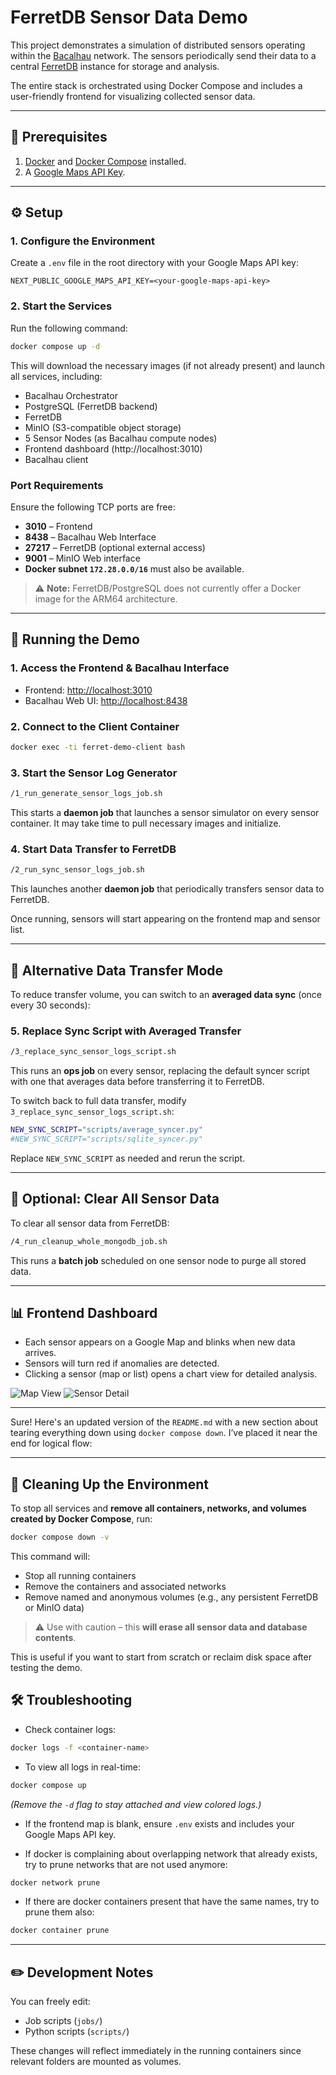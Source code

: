 # FerretDB Sensor Data Demo

This project demonstrates a simulation of distributed sensors operating within the [Bacalhau](https://github.com/bacalhau-project/bacalhau) network. The sensors periodically send their data to a central [FerretDB](https://github.com/FerretDB/FerretDB) instance for storage and analysis.

The entire stack is orchestrated using Docker Compose and includes a user-friendly frontend for visualizing collected sensor data.

---

## 🧰 Prerequisites

1. [Docker](https://docs.docker.com/get-docker/) and [Docker Compose](https://docs.docker.com/compose/install/) installed.
2. A [Google Maps API Key](https://developers.google.com/maps/documentation/embed/get-api-key?hl=en).

---

## ⚙️ Setup

### 1. Configure the Environment

Create a `.env` file in the root directory with your Google Maps API key:

```dotenv
NEXT_PUBLIC_GOOGLE_MAPS_API_KEY=<your-google-maps-api-key>
```

### 2. Start the Services

Run the following command:

```bash
docker compose up -d
```

This will download the necessary images (if not already present) and launch all services, including:

- Bacalhau Orchestrator
- PostgreSQL (FerretDB backend)
- FerretDB
- MinIO (S3-compatible object storage)
- 5 Sensor Nodes (as Bacalhau compute nodes)
- Frontend dashboard (http://localhost:3010)
- Bacalhau client

### Port Requirements

Ensure the following TCP ports are free:

- **3010** – Frontend
- **8438** – Bacalhau Web Interface
- **27217** – FerretDB (optional external access)
- **9001** – MinIO Web interface
- **Docker subnet `172.28.0.0/16`** must also be available.

> ⚠️ **Note:** FerretDB/PostgreSQL does not currently offer a Docker image for the ARM64 architecture.

---

## 🚀 Running the Demo

### 1. Access the Frontend & Bacalhau Interface

- Frontend: [http://localhost:3010](http://localhost:3010)
- Bacalhau Web UI: [http://localhost:8438](http://localhost:8438)

### 2. Connect to the Client Container

```bash
docker exec -ti ferret-demo-client bash
```

### 3. Start the Sensor Log Generator

```bash
/1_run_generate_sensor_logs_job.sh
```

This starts a **daemon job** that launches a sensor simulator on every sensor container. It may take time to pull necessary images and initialize.

### 4. Start Data Transfer to FerretDB

```bash
/2_run_sync_sensor_logs_job.sh
```

This launches another **daemon job** that periodically transfers sensor data to FerretDB.

Once running, sensors will start appearing on the frontend map and sensor list.

---

## 🔄 Alternative Data Transfer Mode

To reduce transfer volume, you can switch to an **averaged data sync** (once every 30 seconds):

### 5. Replace Sync Script with Averaged Transfer

```bash
/3_replace_sync_sensor_logs_script.sh
```

This runs an **ops job** on every sensor, replacing the default syncer script with one that averages data before transferring it to FerretDB.

To switch back to full data transfer, modify `3_replace_sync_sensor_logs_script.sh`:

```bash
NEW_SYNC_SCRIPT="scripts/average_syncer.py"
#NEW_SYNC_SCRIPT="scripts/sqlite_syncer.py"
```

Replace `NEW_SYNC_SCRIPT` as needed and rerun the script.

---

## 🧹 Optional: Clear All Sensor Data

To clear all sensor data from FerretDB:

```bash
/4_run_cleanup_whole_mongodb_job.sh
```

This runs a **batch job** scheduled on one sensor node to purge all stored data.

---

## 📊 Frontend Dashboard

- Each sensor appears on a Google Map and blinks when new data arrives.
- Sensors will turn red if anomalies are detected.
- Clicking a sensor (map or list) opens a chart view for detailed analysis.

![Map View](docs/screen_map_list.png)
![Sensor Detail](docs/screen_sensor_chart.png)

---

Sure! Here's an updated version of the `README.md` with a new section about tearing everything down using `docker compose down`. I’ve placed it near the end for logical flow:

---

## 🧹 Cleaning Up the Environment

To stop all services and **remove all containers, networks, and volumes created by Docker Compose**, run:

```bash
docker compose down -v
```

This command will:

- Stop all running containers
- Remove the containers and associated networks
- Remove named and anonymous volumes (e.g., any persistent FerretDB or MinIO data)

> ⚠️ Use with caution – this **will erase all sensor data and database contents**.

This is useful if you want to start from scratch or reclaim disk space after testing the demo.


## 🛠️ Troubleshooting

- Check container logs:

```bash
docker logs -f <container-name>
```

- To view all logs in real-time:

```bash
docker compose up
```

*(Remove the `-d` flag to stay attached and view colored logs.)*

- If the frontend map is blank, ensure `.env` exists and includes your Google Maps API key.


- If docker is complaining about overlapping network that already exists, try to prune networks that are not used anymore:
```bash
docker network prune
```

- If there are docker containers present that have the same names, try to prune them also:
```bash
docker container prune
```

---

## ✏️ Development Notes

You can freely edit:

- Job scripts (`jobs/`)
- Python scripts (`scripts/`)

These changes will reflect immediately in the running containers since relevant folders are mounted as volumes.
